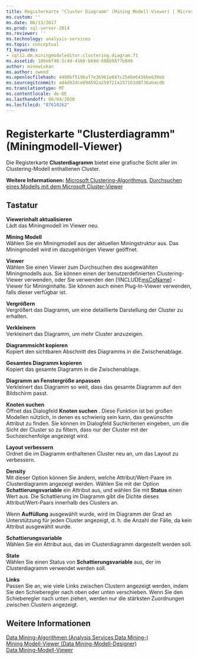```yaml
---
title: Registerkarte "Cluster Diagramm" (Mining Modell-Viewer) | Microsoft-Dokumentation
ms.custom: ''
ms.date: 06/13/2017
ms.prod: sql-server-2014
ms.reviewer: ''
ms.technology: analysis-services
ms.topic: conceptual
f1_keywords:
- sql12.dm.miningmodeleditor.clustering.diagram.f1
ms.assetid: 180e6f48-5c4d-4160-b84d-608b98f7b840
author: minewiskan
ms.author: owend
ms.openlocfilehash: 4400bf5196af7e36961e047c2540e6416be639eb
ms.sourcegitcommit: ad4d92dce894592a259721a1571b1d8736abacdb
ms.translationtype: MT
ms.contentlocale: de-DE
ms.lasthandoff: 08/04/2020
ms.locfileid: "87610262"
---
```

# <a name="cluster-diagram-tab-mining-model-viewer"></a>Registerkarte "Clusterdiagramm" (Miningmodell-Viewer)
  Die Registerkarte **Clusterdiagramm** bietet eine grafische Sicht aller im Clustering-Modell enthaltenen Cluster.  
  
 **Weitere Informationen:** [Microsoft Clustering-Algorithmus](data-mining/microsoft-clustering-algorithm.md), [Durchsuchen eines Modells mit dem Microsoft Cluster-Viewer](data-mining/browse-a-model-using-the-microsoft-cluster-viewer.md)  
  
## <a name="options"></a>Tastatur  
 **Viewerinhalt aktualisieren**  
 Lädt das Miningmodell im Viewer neu.  
  
 **Mining Modell**  
 Wählen Sie ein Miningmodell aus der aktuellen Miningstruktur aus. Das Miningmodell wird im dazugehörigen Viewer geöffnet.  
  
 **Viewer**  
 Wählen Sie einen Viewer zum Durchsuchen des ausgewählten Miningmodells aus. Sie können einen der benutzerdefinierten Clustering-Viewer verwenden, oder Sie verwenden den [!INCLUDE[msCoName](../includes/msconame-md.md)] -Viewer für Mininginhalte. Sie können auch einen Plug-In-Viewer verwenden, falls dieser verfügbar ist.  
  
 **Vergrößern**  
 Vergrößert das Diagramm, um eine detaillierte Darstellung der Cluster zu erhalten.  
  
 **Verkleinern**  
 Verkleinert das Diagramm, um mehr Cluster anzuzeigen.  
  
 **Diagrammsicht kopieren**  
 Kopiert den sichtbaren Abschnitt des Diagramms in die Zwischenablage.  
  
 **Gesamtes Diagramm kopieren**  
 Kopiert das gesamte Diagramm in die Zwischenablage.  
  
 **Diagramm an Fenstergröße anpassen**  
 Verkleinert das Diagramm so weit, dass das gesamte Diagramm auf den Bildschirm passt.  
  
 **Knoten suchen**  
 Öffnet das Dialogfeld **Knoten suchen** . Diese Funktion ist bei großen Modellen nützlich, in denen es schwierig sein kann, das gewünschte Attribut zu finden. Sie können im Dialogfeld Suchkriterien eingeben, um die Sicht der Cluster so zu filtern, dass nur der Cluster mit der Suchzeichenfolge angezeigt wird.  
  
 **Layout verbessern**  
 Ordnet die im Diagramm enthaltenen Cluster neu an, um das Layout zu verbessern.  
  
 **Density**  
 Mit dieser Option können Sie ändern, welche Attribut/Wert-Paare im Clusterdiagramm angezeigt werden. Wählen Sie mit der Option **Schattierungsvariable** ein Attribut aus, und wählen Sie mit **Status** einen Wert aus. Die Schattierung im Diagramm gibt die Dichte dieses Attribut/Wert-Paars innerhalb des Clusters an.  
  
 Wenn **Auffüllung** ausgewählt wurde, wird im Diagramm der Grad an Unterstützung für jeden Cluster angezeigt, d. h. die Anzahl der Fälle, da kein Attribut ausgewählt wurde.  
  
 **Schattierungsvariable**  
 Wählen Sie ein Attribut aus, das im Clusterdiagramm dargestellt werden soll.  
  
 **State**  
 Wählen Sie einen Status von **Schattierungsvariable** aus, der im Clusterdiagramm verwendet werden soll.  
  
 **Links**  
 Passen Sie an, wie viele Links zwischen Clustern angezeigt werden, indem Sie den Schieberegler nach oben oder unten verschieben. Wenn Sie den Schieberegler nach unten ziehen, werden nur die stärksten Zuordnungen zwischen Clustern angezeigt.  
  
## <a name="see-also"></a>Weitere Informationen  
 [Data Mining-Algorithmen &#40;Analysis Services Data Mining-&#41;](data-mining/data-mining-algorithms-analysis-services-data-mining.md)   
 [Mining Modell-Viewer &#40;Data Mining-Modell-Designer&#41;](mining-model-viewers-data-mining-model-designer.md)   
 [Data Mining-Modell-Viewer](data-mining/data-mining-model-viewers.md)  
  
  
